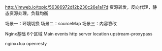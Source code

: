 http://imweb.io/topic/56386972d12b230c26e1a17d
资源转发，反向代理，静态资源处理，负载均衡

场景一：环境切换
场景二：sourceMap
场景三：内容篡改


Nginx基础
6个区域
Main events http
server location upstream-proxypass

nginx+lua
openresty